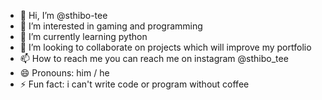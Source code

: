 - 👋 Hi, I’m @sthibo-tee
- 👀 I’m interested in gaming and programming
- 🌱 I’m currently learning python
- 💞️ I’m looking to collaborate on projects which will improve my portfolio
- 📫 How to reach me you can reach me on instagram @sthibo_tee
- 😄 Pronouns: him / he
- ⚡ Fun fact: i can't write code or program without coffee

<!---
sthibo-tee/sthibo-tee is a ✨ special ✨ repository because its `README.md` (this file) appears on your GitHub profile.
You can click the Preview link to take a look at your changes.
--->
